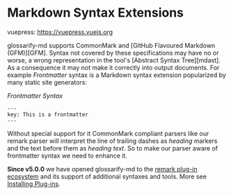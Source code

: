 # Markdown Syntax Extensions

[doc-conceptual-layers]: ./conceptual-layers.md
[doc-plugins]: ./plugins.md
[remark-frontmatter]: https://npmjs.com/package/remark-frontmatter
[remark-plugins]: https://github.com/remarkjs/awesome-remark
[unified-config]: https://github.com/unifiedjs/unified-engine/blob/main/doc/configure.md
vuepress: https://vuepress.vuejs.org

glossarify-md supports CommonMark and [GitHub Flavoured Markdown (GFM)][GFM]. Syntax not covered by these specifications may have no or worse, a wrong representation in the tool's [Abstract Syntax Tree][mdast]. As a consequence it may not make it correctly into output documents. For example *Frontmatter* syntax is a Markdown syntax extension popularized by many static site generators:

*Frontmatter Syntax*

```
---
key: This is a frontmatter
---
```

Without special support for it CommonMark compliant parsers like our remark parser will interpret the line of trailing dashes as *heading* markers and the text before them as *heading text*. So to make our parser aware of frontmatter syntax we need to enhance it.

**Since v5.0.0** we have opened glossarify-md to the [remark plug-in ecosystem][remark-plugins] and its support of additional syntaxes and tools. More see [Installing Plug-ins][doc-plugins].
